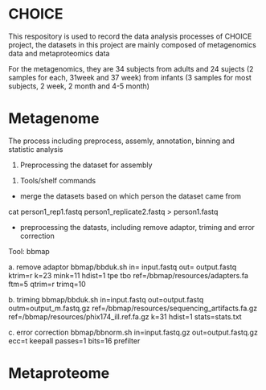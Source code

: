 # CHOICE
This respository is used to record the data analysis processes of CHOICE project, the datasets in this project are mainly composed of metagenomics data and metaproteomics data

For the metagenomics, they are 34 subjects from adults and 24 sujects (2 samples for each, 31week and 37 week) from infants (3 samples for most subjects, 2 week, 2 month and 4-5 month)

# Metagenome
The process including preprocess, assemly, annotation, binning and statistic analysis
1. Preprocessing the dataset for assembly
 1) Tools/shelf commands
 * merge the datasets based on which person the dataset came from

  cat person1_rep1.fastq person1_replicate2.fastq > person1.fastq

  * preprocessing the datasts, including remove adaptor, triming and error correction

   Tool: bbmap
   
   a. remove adaptor
   bbmap/bbduk.sh in= input.fastq 
   out= output.fastq ktrim=r k=23 mink=11 hdist=1 tpe tbo 
   ref=/bbmap/resources/adapters.fa ftm=5 qtrim=r trimq=10
   
   b. triming
   bbmap/bbduk.sh in=input.fastq 
   out=output.fastq outm=output_m.fastq.gz 
   ref=/bbmap/resources/sequencing_artifacts.fa.gz 
   ref=/bbmap/resources/phix174_ill.ref.fa.gz k=31 hdist=1 stats=stats.txt
   
   c. error correction
   bbmap/bbnorm.sh in=input.fastq.gz 
   out=output.fastq.gz 
   ecc=t keepall passes=1 bits=16 prefilter

  
# Metaproteome
